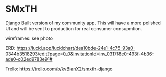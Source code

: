 # SMxTH
Django Built version of my community app. This will have a more polished UI and will be sent to production for real consumer consupmtion. 

wireframes: see photo

ERD: https://lucid.app/lucidchart/dea10bde-24e1-4c75-93a0-0344b3518293/edit?page=0_0&invitationId=inv_0317f8e0-493f-4b36-ade0-c02ed9783e91#

Trello: https://trello.com/b/kvBianX2/smxth-django
